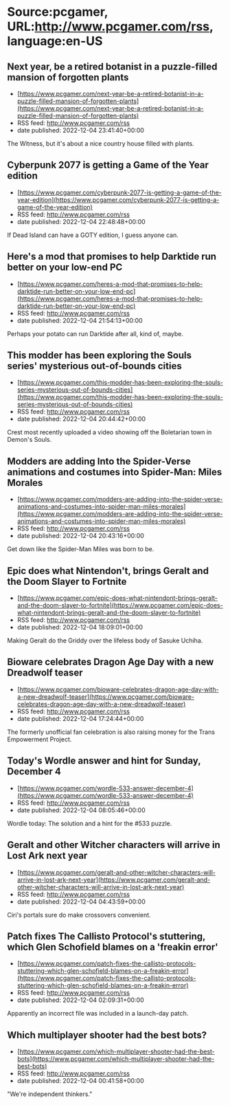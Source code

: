# Source:pcgamer, URL:http://www.pcgamer.com/rss, language:en-US

## Next year, be a retired botanist in a puzzle-filled mansion of forgotten plants
 - [https://www.pcgamer.com/next-year-be-a-retired-botanist-in-a-puzzle-filled-mansion-of-forgotten-plants](https://www.pcgamer.com/next-year-be-a-retired-botanist-in-a-puzzle-filled-mansion-of-forgotten-plants)
 - RSS feed: http://www.pcgamer.com/rss
 - date published: 2022-12-04 23:41:40+00:00

The Witness, but it's about a nice country house filled with plants.

## Cyberpunk 2077 is getting a Game of the Year edition
 - [https://www.pcgamer.com/cyberpunk-2077-is-getting-a-game-of-the-year-edition](https://www.pcgamer.com/cyberpunk-2077-is-getting-a-game-of-the-year-edition)
 - RSS feed: http://www.pcgamer.com/rss
 - date published: 2022-12-04 22:48:48+00:00

If Dead Island can have a GOTY edition, I guess anyone can.

## Here's a mod that promises to help Darktide run better on your low-end PC
 - [https://www.pcgamer.com/heres-a-mod-that-promises-to-help-darktide-run-better-on-your-low-end-pc](https://www.pcgamer.com/heres-a-mod-that-promises-to-help-darktide-run-better-on-your-low-end-pc)
 - RSS feed: http://www.pcgamer.com/rss
 - date published: 2022-12-04 21:54:13+00:00

Perhaps your potato can run Darktide after all, kind of, maybe.

## This modder has been exploring the Souls series' mysterious out-of-bounds cities
 - [https://www.pcgamer.com/this-modder-has-been-exploring-the-souls-series-mysterious-out-of-bounds-cities](https://www.pcgamer.com/this-modder-has-been-exploring-the-souls-series-mysterious-out-of-bounds-cities)
 - RSS feed: http://www.pcgamer.com/rss
 - date published: 2022-12-04 20:44:42+00:00

Crest most recently uploaded a video showing off the Boletarian town in Demon's Souls.

## Modders are adding Into the Spider-Verse animations and costumes into Spider-Man: Miles Morales
 - [https://www.pcgamer.com/modders-are-adding-into-the-spider-verse-animations-and-costumes-into-spider-man-miles-morales](https://www.pcgamer.com/modders-are-adding-into-the-spider-verse-animations-and-costumes-into-spider-man-miles-morales)
 - RSS feed: http://www.pcgamer.com/rss
 - date published: 2022-12-04 20:43:16+00:00

Get down like the Spider-Man Miles was born to be.

## Epic does what Nintendon't, brings Geralt and the Doom Slayer to Fortnite
 - [https://www.pcgamer.com/epic-does-what-nintendont-brings-geralt-and-the-doom-slayer-to-fortnite](https://www.pcgamer.com/epic-does-what-nintendont-brings-geralt-and-the-doom-slayer-to-fortnite)
 - RSS feed: http://www.pcgamer.com/rss
 - date published: 2022-12-04 18:09:01+00:00

Making Geralt do the Griddy over the lifeless body of Sasuke Uchiha.

## Bioware celebrates Dragon Age Day with a new Dreadwolf teaser
 - [https://www.pcgamer.com/bioware-celebrates-dragon-age-day-with-a-new-dreadwolf-teaser](https://www.pcgamer.com/bioware-celebrates-dragon-age-day-with-a-new-dreadwolf-teaser)
 - RSS feed: http://www.pcgamer.com/rss
 - date published: 2022-12-04 17:24:44+00:00

The formerly unofficial fan celebration is also raising money for the Trans Empowerment Project.

## Today's Wordle answer and hint for Sunday, December 4
 - [https://www.pcgamer.com/wordle-533-answer-december-4](https://www.pcgamer.com/wordle-533-answer-december-4)
 - RSS feed: http://www.pcgamer.com/rss
 - date published: 2022-12-04 08:05:46+00:00

Wordle today: The solution and a hint for the #533 puzzle.

## Geralt and other Witcher characters will arrive in Lost Ark next year
 - [https://www.pcgamer.com/geralt-and-other-witcher-characters-will-arrive-in-lost-ark-next-year](https://www.pcgamer.com/geralt-and-other-witcher-characters-will-arrive-in-lost-ark-next-year)
 - RSS feed: http://www.pcgamer.com/rss
 - date published: 2022-12-04 04:43:59+00:00

Ciri's portals sure do make crossovers convenient.

## Patch fixes The Callisto Protocol's stuttering, which Glen Schofield blames on a 'freakin error'
 - [https://www.pcgamer.com/patch-fixes-the-callisto-protocols-stuttering-which-glen-schofield-blames-on-a-freakin-error](https://www.pcgamer.com/patch-fixes-the-callisto-protocols-stuttering-which-glen-schofield-blames-on-a-freakin-error)
 - RSS feed: http://www.pcgamer.com/rss
 - date published: 2022-12-04 02:09:31+00:00

Apparently an incorrect file was included in a launch-day patch.

## Which multiplayer shooter had the best bots?
 - [https://www.pcgamer.com/which-multiplayer-shooter-had-the-best-bots](https://www.pcgamer.com/which-multiplayer-shooter-had-the-best-bots)
 - RSS feed: http://www.pcgamer.com/rss
 - date published: 2022-12-04 00:41:58+00:00

"We're independent thinkers."

